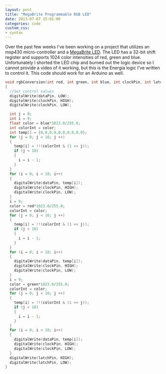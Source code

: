 ```yaml
---
layout: post
title: "MegaBrite Programmable RGB LED"
date: 2013-07-07 15:01:00
categories: code
custom_css:
- syntax
---
```


Over the past few weeks I've been working on a project that utilizes an msp430 micro-controller and a [MegaBrite LED](https://www.sparkfun.com/products/10236).  The LED has a 32-bit shift register and supports 1024 color intensities of red, green and blue.  Unfortunately I shorted the LED chip and burned out the logic device so I cannot provide a video of it working, but this is the Energia logic I've written to control it.  This code should work for an Arduino as well.

```c
void rgbConversion(int red, int green, int blue, int clockPin, int latchPin, int dataPin)
{
  //Set control values
  digitalWrite(dataPin, LOW);
  digitalWrite(clockPin, HIGH);
  digitalWrite(clockPin, LOW);

  int j = 0;
  int i = 9;
  float color = blue*1023.0/255.0;
  int colorInt = color;
  int temp[] = {0,0,0,0,0,0,0,0,0,0};
  for (j = 0; j < 16; j ++)
  {
    temp[i] = !!(colorInt & (1 << j));
    if (j < 10)
    {
      i = i - 1;
    }
  }
  for (i = 0; i < 10; i++)
  {
    digitalWrite(dataPin, temp[i]);
    digitalWrite(clockPin, HIGH);
    digitalWrite(clockPin, LOW);
  }
  i = 9;
  color = red*1023.0/255.0;
  colorInt = color;
  for (j = 0; j < 16; j ++)
  {
    temp[i] = !!(colorInt & (1 << j));
    if (j < 10)
    {
      i = i - 1;
    }
  }
  for (i = 0; i < 10; i++)
  {
    digitalWrite(dataPin, temp[i]);
    digitalWrite(clockPin, HIGH);
    digitalWrite(clockPin, LOW);
  }
  i = 9;
  color = green*1023.0/255.0;
  colorInt = color;
  for (j = 0; j < 16; j ++)
  {
    temp[i] = !!(colorInt & (1 << j));
    if (j < 10)
    {
      i = i - 1;
    }
  }
  for (i = 0; i < 10; i++)
  {
    digitalWrite(dataPin, temp[i]);
    digitalWrite(clockPin, HIGH);
    digitalWrite(clockPin, LOW);
  }
  digitalWrite(latchPin, HIGH);
  digitalWrite(latchPin, LOW);
}
```
